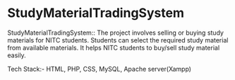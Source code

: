 # StudyMaterialTradingSystem
StudyMaterialTradingSystem::
The project involves selling or buying study materials for NITC students. Students can select the required study material from available materials. It helps NITC students to buy/sell study material easily.

Tech Stack:- HTML, PHP, CSS, MySQL, Apache server(Xampp)
